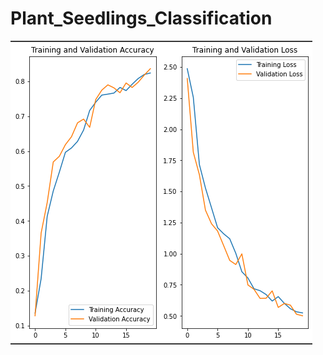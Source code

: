 # Plant_Seedlings_Classification
![Compare](https://github.com/LongCao-HUST/Plant_Seedlings_Classification/blob/58d31131978131fde30128c8ae3665f1e8db41c6/Compare%20Train_Validation.PNG)
